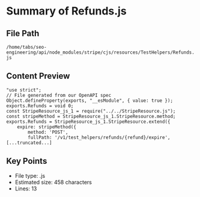 # Summary of Refunds.js
  
## File Path
`/home/tabs/seo-engineering/api/node_modules/stripe/cjs/resources/TestHelpers/Refunds.js`

## Content Preview
```
"use strict";
// File generated from our OpenAPI spec
Object.defineProperty(exports, "__esModule", { value: true });
exports.Refunds = void 0;
const StripeResource_js_1 = require("../../StripeResource.js");
const stripeMethod = StripeResource_js_1.StripeResource.method;
exports.Refunds = StripeResource_js_1.StripeResource.extend({
    expire: stripeMethod({
        method: 'POST',
        fullPath: '/v1/test_helpers/refunds/{refund}/expire',
[...truncated...]
```

## Key Points
- File type: .js
- Estimated size: 458 characters
- Lines: 13
